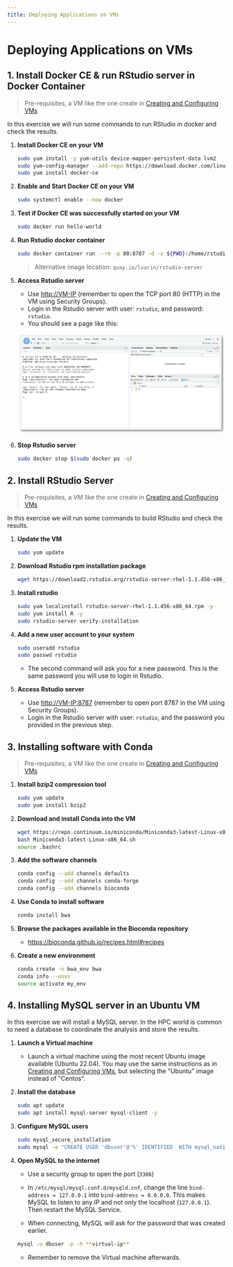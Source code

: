 ```yaml
---
title: Deploying Applications on VMs
---
```


# Deploying Applications on VMs

## 1. Install Docker CE & run RStudio server in Docker Container

> Pre-requisites, a VM like the one create in [Creating and Configuring VMs](03-CreateConfigVMs.html)

In this exercise we will run some commands to run RStudio in docker and check the results.

1. **Install Docker CE on your VM**

    ```sh
    sudo yum install -y yum-utils device-mapper-persistent-data lvm2
    sudo yum-config-manager --add-repo https://download.docker.com/linux/centos/docker-ce.repo
    sudo yum install docker-ce
    ```

1. **Enable and Start Docker CE on your VM**

    ```sh
    sudo systemctl enable --now docker
    ```

1. **Test if Docker CE was successfully started on your VM**

    ```sh
    sudo docker run hello-world
    ```

1. **Run Rstudio docker container**

    ```sh
    sudo docker container run --rm -p 80:8787 -d -v ${PWD}:/home/rstudio -w /home/rstudio dceoy/rstudio-server
    ```

    > Alternative image location: `quay.io/lvarin/rstudio-server`

1. **Access Rstudio server**
    * Use <http://VM-IP> (remember to open the TCP port 80 (HTTP) in the VM using Security Groups).
    * Login in the Rstudio server with user: `rstudio`, and password: `rstudio`.
    * You should see a page like this:

    ![Rstudio](../img/rstudio.png)

1. **Stop Rstudio server**

    ```sh
    sudo docker stop $(sudo docker ps -q)
    ```

## 2. Install RStudio Server

> Pre-requisites, a VM like the one create in [Creating and Configuring VMs](03-CreateConfigVMs.html)

In this exercise we will run some commands to build RStudio and check the results.

1. **Update the VM**

    ```sh
    sudo yum update
    ```

1. **Download Rstudio rpm installation package**

    ```sh
    wget https://download2.rstudio.org/rstudio-server-rhel-1.1.456-x86_64.rpm
    ```

1. **Install rstudio**

    ```sh
    sudo yum localinstall rstudio-server-rhel-1.1.456-x86_64.rpm -y
    sudo yum install R -y
    sudo rstudio-server verify-installation
    ```

1. **Add a new user account to your system**

    ```sh
    sudo useradd rstudio
    sudo passwd rstudio
    ```

    * The second command will ask you for a new password. This is the same password you will use to login in Rstudio.

1. **Access Rstudio server**
    * Use <http://VM-IP:8787> (remember to open port 8787 in the VM using Security Groups).
    * Login in the Rstudio server with user: `rstudio`, and the password you provided in the previous step.

## 3. Installing software with Conda

> Pre-requisites, a VM like the one create in [Creating and Configuring VMs](03-CreateConfigVMs.html)

1. **Install bzip2 compression tool**

    ```sh
    sudo yum update
    sudo yum install bzip2
    ```

1. **Download and install Conda into the VM**

    ```sh
    wget https://repo.continuum.io/miniconda/Miniconda3-latest-Linux-x86_64.sh
    bash Miniconda3-latest-Linux-x86_64.sh
    source .bashrc
    ```

1. **Add the software channels**

    ```sh
    conda config --add channels defaults
    conda config --add channels conda-forge
    conda config --add channels bioconda
    ```

1. **Use Conda to install software**

    ```sh
    conda install bwa
    ```

1. **Browse the packages available in the Bioconda repository**
    * <https://bioconda.github.io/recipes.html#recipes>

1. **Create a new environment**

    ```sh
    conda create -n bwa_env bwa
    conda info --envs
    source activate my_env
    ```

## 4. Installing MySQL server in an Ubuntu VM

In this exercise we will install a MySQL server. In the HPC world is common to need a database to coordinate the analysis and store the results.

1. **Launch a Virtual machine**

    * Launch a virtual machine using the most recent Ubuntu image available (Ubuntu 22.04). You may use the same instructions as in [Creating and Configuring VMs](03-CreateConfigVMs.html), but selecting the "Ubuntu" image instead of "Centos".

1. **Install the database**
    
    ```sh
    sudo apt update
    sudo apt install mysql-server mysql-client -y
    ```

1. **Configure MySQL users**

    ```sh
    sudo mysql_secure_installation
    sudo mysql -e "CREATE USER 'dbuser'@'%' IDENTIFIED  WITH mysql_native_password BY 'fakePassword12345';"
    ```

1. **Open MySQL to the internet**

    * Use a security group to open the port (`3306`)

    * In `/etc/mysql/mysql.conf.d/mysqld.cnf`, change the line `bind-address = 127.0.0.1` into `bind-address = 0.0.0.0`. This makes MySQL to listen to any IP and not only the localhost (`127.0.0.1`). Then restart the MySQL Service.


    * When connecting, MySQL will ask for the password that was created earlier.

    ```sh
    mysql -u dbuser -p -h **virtual-ip**
    ```

    * Remember to remove the Virtual machine afterwards.

